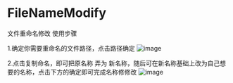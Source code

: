 # FileNameModify
文件重命名修改
使用步骤

1.确定你需要重命名的文件路径，点击路径确定
![image](https://user-images.githubusercontent.com/48608626/154398155-d5e7ea02-8193-4d9b-a838-e60f23ea6b7b.png)

2.点击复制命名，即可把原名称 弄为 新名称，随后可在新名称基础上改为自己想要的名称，点击下方的确定即可完成名称修修改
![image](https://user-images.githubusercontent.com/48608626/154398281-0133e114-dc38-4ff7-8442-e1717eab45a6.png)
